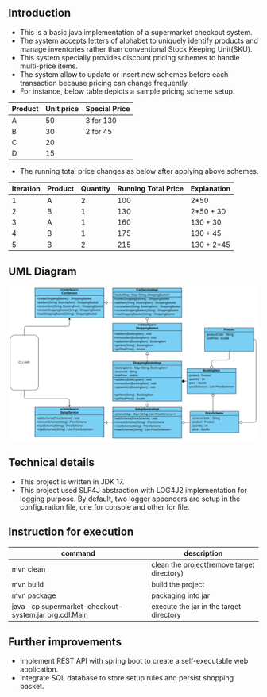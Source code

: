 Introduction
-
- This is a basic java implementation of a supermarket checkout system. 
- The system accepts letters of alphabet to uniquely identify products and manage inventories rather than conventional Stock Keeping Unit(SKU). 
- This system specially provides discount pricing schemes to handle multi-price items.
- The system allow to update or insert new schemes before each transaction because pricing can change frequently.
- For instance, below table depicts a sample pricing scheme setup. 

| Product | Unit price | Special Price |
|---------|------------|---------------|
| A       | 50         | 3 for 130     |
| B       | 30         | 2 for 45      |
| C       | 20         ||
| D       | 15         ||

- The running total price changes as below after applying above schemes.

| Iteration | Product | Quantity | Running Total Price | Explanation |
|-----------|---------|----------|---------------------|-------------|
| 1         | A       | 2        | 100                 | 2*50        |
| 2         | B       | 1        | 130                 | 2*50 + 30   |
| 3         | A       | 1        | 160                 | 130 + 30    |
| 4         | B       | 1        | 175                 | 130 + 45    |
| 5         | B       | 2        | 215                 | 130 + 2*45  |

UML Diagram
-
![UML Diagram](images/uml_diagram.png)

Technical details
-
- This project is written in JDK 17.
- This project used SLF4J abstraction with LOG4J2 implementation for logging purpose.  By default, two logger appenders 
are setup in the configuration file, one for console and other for file.

Instruction for execution
-
| command                                               | description                                |
|-------------------------------------------------------|--------------------------------------------|
| mvn clean                                             | clean the project(remove target directory) |
| mvn build                                             | build the project                          |
| mvn package                                           | packaging into jar                         |
| java -cp supermarket-checkout-system.jar org.cdl.Main | execute the jar in the target directory    |


Further improvements
-
- Implement REST API with spring boot to create a self-executable web application.
- Integrate SQL database to store setup rules and persist shopping basket.
